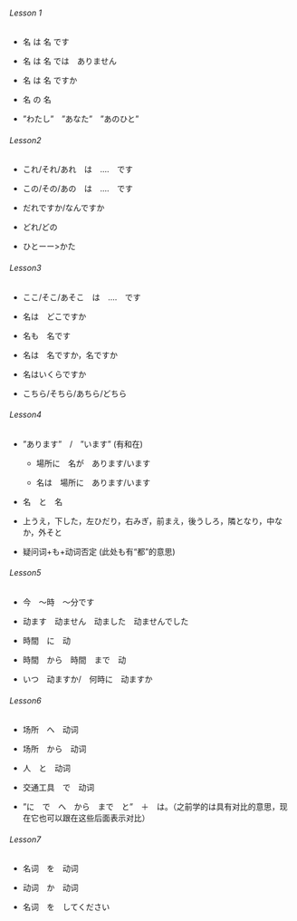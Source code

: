###### Lesson 1

- 名 は 名 です

- 名 は 名 では　ありません

- 名 は 名 ですか

- 名 の 名

- ”わたし”　”あなた”　”あのひと”

###### Lesson2

- これ/それ/あれ　は　....　です

- この/その/あの　は　....　です

- だれですか/なんですか

- どれ/どの

- ひとーー>かた

###### Lesson3

- ここ/そこ/あそこ　は　....　です

- 名は　どこですか

- 名も　名です

- 名は　名ですか，名ですか

- 名はいくらですか

- こちら/そちら/あちら/どちら

###### Lesson4

- ”あります”　/　”います”  (有和在)
  
  - 場所に　名が　あります/います
  
  - 名は　場所に　あります/います

- 名　と　名

- 上うえ，下した，左ひだり，右みぎ，前まえ，後うしろ，隣となり，中なか，外そと

- 疑问词+も+动词否定 (此处も有“都”的意思)

###### Lesson5

- 今　～時　～分です

- 动ます　动ません　动ました　动ませんでした

- 時間　に　动

- 時間　から　時間　まで　动

- いつ　动ますか/　何時に　动ますか

###### Lesson6

- 场所　へ　动词

- 场所　から　动词

- 人　と　动词

- 交通工具　で　动词

- ”に　で　へ　から　まで　と”　＋　は。（之前学的は具有对比的意思，现在它也可以跟在这些后面表示对比）

###### Lesson7

- 名词　を　动词

- 动词　か　动词

- 名词　を　してください
